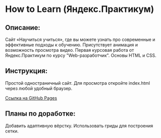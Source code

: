 # How to Learn (Яндекс.Практикум)

## **Описание:**

Сайт «Научиться учиться», где вы можете узнать про современные и эффективные подходы к обучению. Присутствует анимация и возможность просмотра видео. Первая курсовая работа от Яндекс.Практикум по курсу "Web-разработчик". Основы HTML и CSS.

## **Инструкция:**

Простой одностраничный сайт. Для просмотра откройте index.html через любой удобный браузер.

[Ссылка на GitHub Pages](https://nikogriffs.github.io/how-to-learn/)

## **Планы по доработке:**

Добавить адаптивную вёрстку. Использовать гриды для построения сетки.
